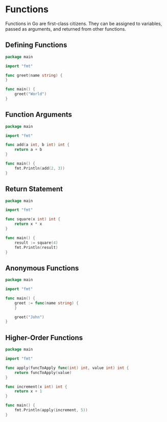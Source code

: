 # Functions

Functions in Go are first-class citizens. They can be assigned to variables, passed as arguments, and returned from other functions.

## Defining Functions

```go
package main

import "fmt"

func greet(name string) {
}

func main() {
    greet("World")
}
```

## Function Arguments

```go
package main

import "fmt"

func add(a int, b int) int {
    return a + b
}

func main() {
    fmt.Println(add(2, 3))
}
```

## Return Statement

```go
package main

import "fmt"

func square(x int) int {
    return x * x
}

func main() {
    result := square(4)
    fmt.Println(result)
}
```

## Anonymous Functions

```go
package main

import "fmt"

func main() {
    greet := func(name string) {
    }

    greet("John")
}
```

## Higher-Order Functions

```go
package main

import "fmt"

func apply(funcToApply func(int) int, value int) int {
    return funcToApply(value)
}

func increment(x int) int {
    return x + 1
}

func main() {
    fmt.Println(apply(increment, 5))
}
```

